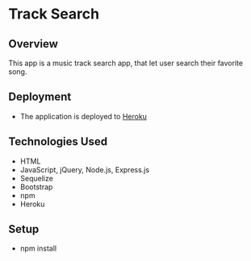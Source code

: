 # Track Search

## Overview

This app is a music track search app, that let user search their favorite song.

## Deployment
* The application is deployed to [Heroku](https://rocky-cliffs-46003.herokuapp.com/)

## Technologies Used
* HTML
* JavaScript, jQuery, Node.js, Express.js
* Sequelize
* Bootstrap
* npm
* Heroku

## Setup
* npm install